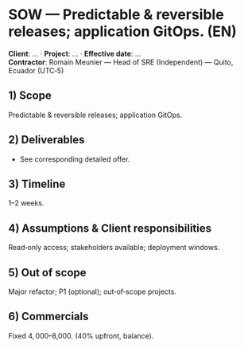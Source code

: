 # SOW — Predictable & reversible releases; application GitOps. (EN)

**Client**: …  ·  **Project**: …  ·  **Effective date**: …  
**Contractor**: Romain Meunier — Head of SRE (Independent) — Quito, Ecuador (UTC‑5)

## 1) Scope
Predictable & reversible releases; application GitOps.

## 2) Deliverables
- See corresponding detailed offer.

## 3) Timeline
1–2 weeks.

## 4) Assumptions & Client responsibilities
Read‑only access; stakeholders available; deployment windows.

## 5) Out of scope
Major refactor; P1 (optional); out‑of‑scope projects.

## 6) Commercials
Fixed $4,000–$8,000. (40% upfront, balance).
